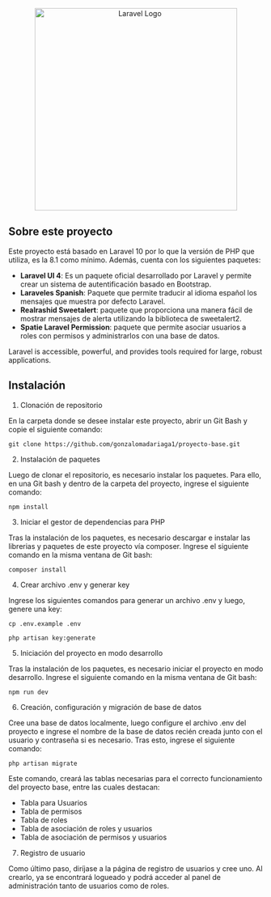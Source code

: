 <p align="center"><a href="https://laravel.com" target="_blank"><img src="https://raw.githubusercontent.com/laravel/art/master/logo-lockup/5%20SVG/2%20CMYK/1%20Full%20Color/laravel-logolockup-cmyk-red.svg" width="400" alt="Laravel Logo"></a></p>



## Sobre este proyecto

Este proyecto está basado en Laravel 10 por lo que la versión de PHP que utiliza, es la 8.1 como mínimo. Además, cuenta con los siguientes paquetes:



- **Laravel UI 4**: Es un paquete oficial desarrollado por Laravel y permite crear un sistema de autentificación basado en Bootstrap.
- **Laraveles Spanish**: Paquete que permite traducir al idioma español los mensajes que muestra por defecto Laravel.
- **Realrashid Sweetalert**: paquete que proporciona una manera fácil de mostrar mensajes de alerta utilizando la biblioteca de sweetalert2. 
- **Spatie Laravel Permission**: paquete que permite asociar usuarios a roles con permisos y administrarlos con una base de datos.  


Laravel is accessible, powerful, and provides tools required for large, robust applications.

## Instalación

1. Clonación de repositorio

En la carpeta donde se desee instalar este proyecto, abrir un Git Bash y copie el siguiente comando:

`git clone https://github.com/gonzalomadariaga1/proyecto-base.git`

2. Instalación de paquetes 

Luego de clonar el repositorio, es necesario instalar los paquetes. Para ello, en una Git bash y dentro de la carpeta del proyecto, ingrese el siguiente comando:

`npm install`

3. Iniciar el gestor de dependencias para PHP

Tras la instalación de los paquetes, es necesario descargar e instalar las librerias y paquetes de este proyecto vía composer. Ingrese el siguiente comando en la misma ventana de Git bash: 

`composer install`

4. Crear archivo .env y generar key

Ingrese los siguientes comandos para generar un archivo .env y luego, genere una key: 

`cp .env.example .env`

`php artisan key:generate`


5. Iniciación del proyecto en modo desarrollo

Tras la instalación de los paquetes, es necesario iniciar el proyecto en modo desarrollo. Ingrese el siguiente comando en la misma ventana de Git bash: 

`npm run dev`


6. Creación, configuración y migración de base de datos

Cree una base de datos localmente, luego configure el archivo .env del proyecto e ingrese el nombre de la base de datos recién creada junto con el usuario y contraseña si es necesario. Tras esto, ingrese el siguiente comando:

`php artisan migrate`

Este comando, creará las tablas necesarias para el correcto funcionamiento del proyecto base, entre las cuales destacan: 

- Tabla para Usuarios
- Tabla de permisos
- Tabla de roles 
- Tabla de asociación de roles y usuarios
- Tabla de asociación de permisos y usuarios

7. Registro de usuario

Como último paso, diríjase a la página de registro de usuarios y cree uno. Al crearlo, ya se encontrará logueado y podrá acceder al panel de administración tanto de usuarios como de roles.


